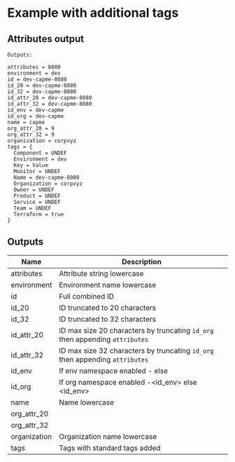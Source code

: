 # Example with additional tags

## Attributes output

```Text
Outputs:

attributes = 8080
environment = dev
id = dev-capme-8080
id_20 = dev-capme-8080
id_32 = dev-capme-8080
id_attr_20 = dev-capme-8080
id_attr_32 = dev-capme-8080
id_env = dev-capme
id_org = dev-capme
name = capme
org_attr_20 = 9
org_attr_32 = 9
organization = corpxyz
tags = {
  Component = UNDEF
  Environment = dev
  Key = Value
  Monitor = UNDEF
  Name = dev-capme-8080
  Organization = corpxyz
  Owner = UNDEF
  Product = UNDEF
  Service = UNDEF
  Team = UNDEF
  Terraform = true
}
```

<!-- BEGINNING OF PRE-COMMIT-TERRAFORM DOCS HOOK -->

## Outputs

| Name | Description |
|------|-------------|
| attributes | Attribute string lowercase |
| environment | Environment name lowercase |
| id | Full combined ID |
| id_20 | ID truncated to 20 characters |
| id_32 | ID truncated to 32 characters |
| id_attr_20 | ID max size 20 characters by truncating `id_org` then appending `attributes` |
| id_attr_32 | ID max size 32 characters by truncating `id_org` then appending `attributes` |
| id_env | If env namespace enabled <env>-<name> else <name> |
| id_org | If org namespace enabled <org>-<id_env> else <id_env> |
| name | Name lowercase |
| org_attr_20 |  |
| org_attr_32 |  |
| organization | Organization name lowercase |
| tags | Tags with standard tags added |

<!-- END OF PRE-COMMIT-TERRAFORM DOCS HOOK -->

